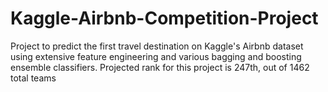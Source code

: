 # Kaggle-Airbnb-Competition-Project
Project to predict the first travel destination on Kaggle's Airbnb dataset using extensive feature engineering and various bagging and boosting ensemble classifiers.
Projected rank for this project is 247th, out of 1462 total teams
